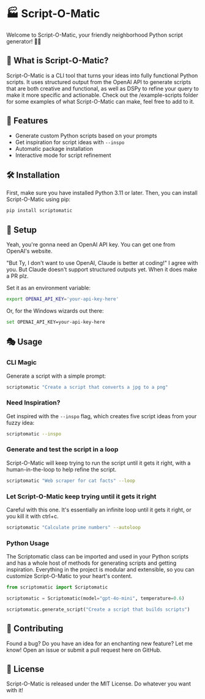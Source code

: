# 🏭 Script-O-Matic

Welcome to Script-O-Matic, your friendly neighborhood Python script generator! 🐍✨

## 🎯 What is Script-O-Matic?

Script-O-Matic is a CLI tool that turns your ideas into fully functional Python scripts. It uses structured output from the OpenAI API to generate scripts that are both creative and functional, as well as DSPy to refine your query to make it more specific and actionable. Check out the /example-scripts folder for some examples of what Script-O-Matic can make, feel free to add to it.

## 🚀 Features

- Generate custom Python scripts based on your prompts
- Get inspiration for script ideas with `--inspo`
- Automatic package installation
- Interactive mode for script refinement

## 🛠 Installation

First, make sure you have installed Python 3.11 or later. Then, you can install Script-O-Matic using pip:

```bash
pip install scriptomatic
```

## 🔑 Setup

Yeah, you're gonna need an OpenAI API key. You can get one from OpenAI's website.

"But Ty, I don't want to use OpenAI, Claude is better at coding!" I agree with you. But Claude doesn't support structured outputs yet. When it does make a PR plz.

Set it as an environment variable:

```bash
export OPENAI_API_KEY='your-api-key-here'
```

Or, for the Windows wizards out there:

```bash
set OPENAI_API_KEY=your-api-key-here
```

## 🎭 Usage

### CLI Magic

Generate a script with a simple prompt:

```bash
scriptomatic "Create a script that converts a jpg to a png"
```

### Need Inspiration?

Get inspired with the `--inspo` flag, which creates five script ideas from your fuzzy idea:

```bash
scriptomatic --inspo
```

### Generate and test the script in a loop

Script-O-Matic will keep trying to run the script until it gets it right, with a human-in-the-loop to help refine the script.

```bash
scriptomatic "Web scraper for cat facts" --loop
```

### Let Script-O-Matic keep trying until it gets it right

Careful with this one. It's essentially an infinite loop until it gets it right, or you kill it with ctrl+c.

```bash
scriptomatic "Calculate prime numbers" --autoloop
```

### Python Usage

The Scriptomatic class can be imported and used in your Python scripts and has a whole host of methods for generating scripts and getting inspiration. Everything in the project is modular and extensible, so you can customize Script-O-Matic to your heart's content.

```python
from scriptomatic import Scriptomatic

scriptomatic = Scriptomatic(model="gpt-4o-mini", temperature=0.6)

scriptomatic.generate_script("Create a script that builds scripts")
```

## 🌟 Contributing

Found a bug? Do you have an idea for an enchanting new feature? Let me know! Open an issue or submit a pull request here on GitHub.

## 📜 License

Script-O-Matic is released under the MIT License. Do whatever you want with it!
